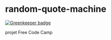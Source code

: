 # random-quote-machine

[![Greenkeeper badge](https://badges.greenkeeper.io/xavierartot/random-quote-machine.svg)](https://greenkeeper.io/)

projet Free Code Camp
